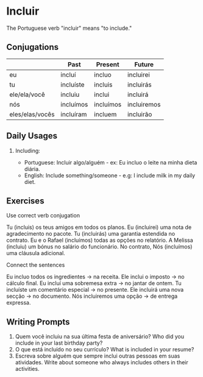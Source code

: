 # Incluir

The Portuguese verb "incluir" means "to include."

## Conjugations

|                 | Past      | Present   | Future      |
| --------------- | --------- | --------- | ----------- |
| eu              | incluí    | incluo    | incluirei   |
| tu              | incluíste | incluis   | incluirás   |
| ele/ela/você    | incluiu   | inclui    | incluirá    |
| nós             | incluímos | incluímos | incluiremos |
| eles/elas/vocês | incluíram | incluem   | incluirão   |

## Daily Usages

1. Including:

   - Portuguese: Incluir algo/alguém - ex: Eu incluo o leite na minha dieta diária.
   - English: Include something/someone - e.g: I include milk in my daily diet.

## Exercises

Use correct verb conjugation

Tu (incluis) os teus amigos em todos os planos.
Eu (incluirei) uma nota de agradecimento no pacote.
Tu (incluirás) uma garantia estendida no contrato.
Eu e o Rafael (incluímos) todas as opções no relatório.
A Melissa (incluiu) um bónus no salário do funcionário.
No contrato, Nós (incluímos) uma cláusula adicional.

Connect the sentences

Eu incluo todos os ingredientes -> na receita.
Ele inclui o imposto -> no cálculo final.
Eu incluí uma sobremesa extra -> no jantar de ontem.
Tu incluíste um comentário especial -> no presente.
Ele incluirá uma nova secção -> no documento.
Nós incluiremos uma opção -> de entrega expressa.

## Writing Prompts

1. Quem você incluiu na sua última festa de aniversário? Who did you include in your last birthday party?
2. O que está incluído no seu currículo? What is included in your resume?
3. Escreva sobre alguém que sempre inclui outras pessoas em suas atividades. Write about someone who always includes others in their activities.

